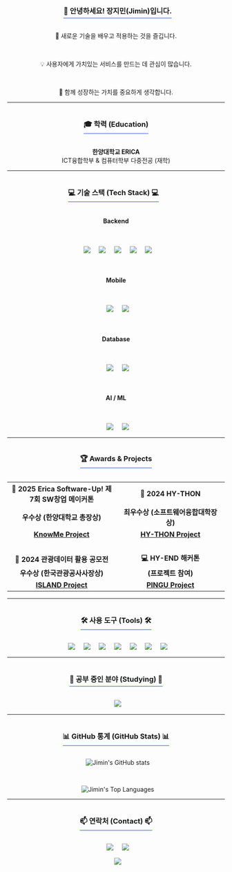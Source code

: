 <div align="center"> 
  <h3 style="border-bottom: 1px solid #254be4; display: inline-block; padding-bottom: 5px;">👋 안녕하세요! 장지민(Jimin)입니다.</h3>
  <p>🚀 새로운 기술을 배우고 적용하는 것을 즐깁니다.</p>
  <p>💡 사용자에게 가치있는 서비스를 만드는 데 관심이 많습니다.</p>
  <p>🌱 함께 성장하는 가치를 중요하게 생각합니다.</p>
</div>

<hr/>

<div align="center">
  <h3 style="border-bottom: 1px solid #254be4; display: inline-block; padding-bottom: 5px;">🎓 학력 (Education)</h3>
  <p>
    <strong>한양대학교 ERICA</strong><br/>
    ICT융합학부 & 컴퓨터학부 다중전공 (재학)
  </p>
</div>
<hr/>
<div align="center">
  <h3 style="border-bottom: 1px solid #254be4; display: inline-block; padding-bottom: 5px;">💻 기술 스택 (Tech Stack) 💻</h3>
  
  <h4>Backend</h4>
  <p>
    <img src="https://img.shields.io/badge/Java-007396?style=for-the-badge&logo=java&logoColor=white"/>
    <img src="https://img.shields.io/badge/Python-3776AB?style=for-the-badge&logo=python&logoColor=white"/>
    <img src="https://img.shields.io/badge/Spring Boot-6DB33F?style=for-the-badge&logo=springboot&logoColor=white"/>
    <img src="https://img.shields.io/badge/FastAPI-009688?style=for-the-badge&logo=fastapi&logoColor=white"/>
    <img src="https://img.shields.io/badge/C-00599C?style=for-the-badge&logo=c&logoColor=white"/>
  </p>
  
  <h4>Mobile</h4>
  <p>
    <img src="https://img.shields.io/badge/Flutter-02569B?style=for-the-badge&logo=flutter&logoColor=white"/>
    <img src="https://img.shields.io/badge/Dart-0175C2?style=for-the-badge&logo=dart&logoColor=white"/>
  </p>
  
  <h4>Database</h4>
  <p>
    <img src="https://img.shields.io/badge/MySQL-4479A1?style=for-the-badge&logo=mysql&logoColor=white"/>
    <img src="https://img.shields.io/badge/MariaDB-003545?style=for-the-badge&logo=mariadb&logoColor=white"/>
  </p>
  
  <h4>AI / ML</h4>
  <p>
    <img src="https://img.shields.io/badge/Python-3776AB?style=for-the-badge&logo=python&logoColor=white"/>
    <img src="https://img.shields.io/badge/PyTorch-EE4C2C?style=for-the-badge&logo=pytorch&logoColor=white"/>
  </p>
</div>

<hr/>

<div align="center">
  <h3 style="border-bottom: 1px solid #254be4; display: inline-block; padding-bottom: 5px;">🏆 Awards & Projects</h3>
</div>

<table align="center" width="80%">
  <tr align="center">
    <td width="50%"><strong>🏅 2025 Erica Software-Up! 제 7회 SW창업 메이커톤</strong></td>
    <td width="50%"><strong>🏅 2024 HY-THON</strong></td>
  </tr>
  <tr align="center">
    <td><strong>우수상 (한양대학교 총장상)</strong></td>
    <td><strong>최우수상 (소프트웨어융합대학장상)</strong></td>
  </tr>
  <tr align="center">
    <td><a href="https://github.com/RAVNUS-INC/KnowMe-Frontend.git"><strong>KnowMe Project</strong></a></td>
    <td><a href="https://github.com/Jangjimin9766/hython-team3-front.git"><strong>HY-THON Project</strong></a></td>
  </tr>
  <tr><td colspan="2"><br/></td></tr>
  <tr align="center">
    <td><strong>🏅 2024 관광데이터 활용 공모전</strong></td>
    <td><strong>💻 HY-END 해커톤</strong></td>
  </tr>
  <tr align="center">
    <td><strong>우수상 (한국관광공사사장상)</strong></td>
    <td><strong>(프로젝트 참여)</strong></td>
  </tr>
  <tr align="center">
    <td><a href="https://github.com/eoieiie/project-ISLAND.git"><strong>ISLAND Project</strong></a></td>
    <td><a href="https://github.com/Nitge/HY-END-TEAM1-PINGU.git"><strong>PINGU Project</strong></a></td>
  </tr>
</table>
<hr/>
<div align="center">
  <h3 style="border-bottom: 1px solid #254be4; display: inline-block; padding-bottom: 5px;">🛠️ 사용 도구 (Tools) 🛠️</h3>
  <p>
    <img src="https://img.shields.io/badge/Git-F05032?style=for-the-badge&logo=git&logoColor=white"/>
    <img src="https://img.shields.io/badge/GitHub-181717?style=for-the-badge&logo=github&logoColor=white"/>
    <img src="https://img.shields.io/badge/VS Code-007ACC?style=for-the-badge&logo=visualstudiocode&logoColor=white"/>
    <img src="https://img.shields.io/badge/IntelliJ IDEA-000000?style=for-the-badge&logo=intellijidea&logoColor=white"/>
    <img src="https://img.shields.io/badge/Android Studio-3DDC84?style=for-the-badge&logo=androidstudio&logoColor=white"/>
    <img src="https://img.shields.io/badge/Figma-F24E1E?style=for-the-badge&logo=figma&logoColor=white"/>
    <img src="https://img.shields.io/badge/Notion-000000?style=for-the-badge&logo=notion&logoColor=white"/>
  </p>
</div>

<hr/>

<div align="center">
  <h3 style="border-bottom: 1px solid #254be4; display: inline-block; padding-bottom: 5px;">🌱 공부 중인 분야 (Studying) 🌱</h3>
  <p>
    <img src="https://img.shields.io/badge/Operating System-555555?style=for-the-badge&logo=linux&logoColor=white"/>
  </p>
</div>
<hr/>

<div align="center">
  <h3 style="border-bottom: 1px solid #254be4; display: inline-block; padding-bottom: 5px;">📊 GitHub 통계 (GitHub Stats) 📊</h3>
  <p>
    <img src="https://github-readme-stats.vercel.app/api?username=jangjimin9766&show_icons=true&theme=material-palenight&include_all_commits=true&count_private=true" alt="Jimin's GitHub stats" />
  </p>
  <p>
    <img src="https://github-readme-stats.vercel.app/api/top-langs/?username=jangjimin9766&layout=compact&theme=material-palenight" alt="Jimin's Top Languages" />
  </p>
</div>

<hr/>

<div align="center">
  <h3 style="border-bottom: 1px solid #254be4; display: inline-block; padding-bottom: 5px;">📫 연락처 (Contact) 📫</h3>
  <p>
    <a href="mailto:jangjimin9766@gmail.com"><img src="https://img.shields.io/badge/Gmail-D14836?style=for-the-badge&logo=gmail&logoColor=white" /></a>
    <a href="https://github.com/jangjimin9766"><img src="https://img.shields.io/badge/GitHub-181717?style=for-the-badge&logo=github&logoColor=white" /></a>
  </p>
</div>

<div align="center">
  <img src="https://hits.seeyoufarm.com/api/count/incr/badge.svg?url=https%3A%2F%2Fgithub.com%2Fjangjimin9766&count_bg=%2379C83D&title_bg=%23555555&icon=&edge_flat=false" />
</div>
